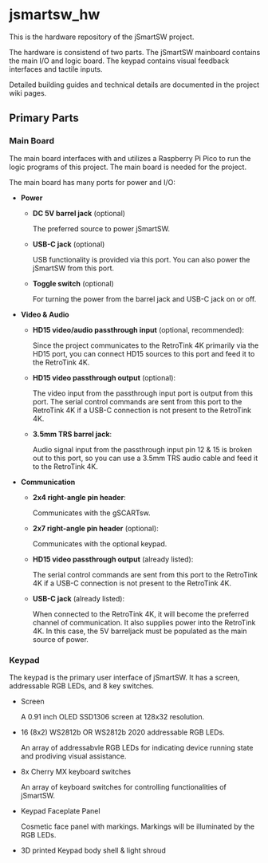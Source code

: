 # jsmartsw_hw

This is the hardware repository of the jSmartSW project.

The hardware is consistend of two parts. The jSmartSW mainboard contains the main I/O and logic board. The keypad contains visual feedback interfaces and tactile inputs.

Detailed building guides and technical details are documented in the project wiki pages.

## Primary Parts

### Main Board

The main board interfaces with and utilizes a Raspberry Pi Pico to run the logic programs of this project. The main board is needed for the project.

The main board has many ports for power and I/O:
- **Power**
  - **DC 5V barrel jack** (optional)

    The preferred source to power jSmartSW.
    
  - **USB-C jack** (optional)
 
    USB functionality is provided via this port. You can also power the jSmartSW from this port.

  - **Toggle switch** (optional)
    
    For turning the power from the barrel jack and USB-C jack on or off.
    
 
- **Video & Audio**
  - **HD15 video/audio passthrough input** (optional, recommended):
    
    Since the project communicates to the RetroTink 4K primarily via the HD15 port, you can connect HD15 sources to this port and feed it to the RetroTink 4K.
    
  - **HD15 video passthrough output** (optional):
    
    The video input from the passthrough input port is output from this port. The serial control commands are sent from this port to the RetroTink 4K if a USB-C connection is not present to the RetroTink 4K.
    
  - **3.5mm TRS barrel jack**:
    
    Audio signal input from the passthrough input pin 12 & 15 is broken out to this port, so you can use a 3.5mm TRS audio cable and feed it to the RetroTink 4K.
    

- **Communication**
  - **2x4 right-angle pin header**:
  
    Communicates with the gSCARTsw.
    
  - **2x7 right-angle pin header** (optional):

    Communicates with the optional keypad.
    
  - **HD15 video passthrough output** (already listed):

    The serial control commands are sent from this port to the RetroTink 4K if a USB-C connection is not present to the RetroTink 4K.
    
  - **USB-C jack** (already listed):

    When connected to the RetroTink 4K, it will become the preferred channel of communication. It also supplies power into the RetroTink 4K. In this case, the 5V barreljack must be populated as the main source of power.

### Keypad

The keypad is the primary user interface of jSmartSW. It has a screen, addressable RGB LEDs, and 8 key switches.

- Screen

  A 0.91 inch OLED SSD1306 screen at 128x32 resolution.

- 16 (8x2) WS2812b OR WS2812b 2020 addressable RGB LEDs.

  An array of addressabvle RGB LEDs for indicating device running state and prodiving visual assistance.
  
- 8x Cherry MX keyboard switches

  An array of keyboard switches for controlling functionalities of jSmartSW.

- Keypad Faceplate Panel

  Cosmetic face panel with markings. Markings will be illuminated by the RGB LEDs.

- 3D printed Keypad body shell & light shroud

